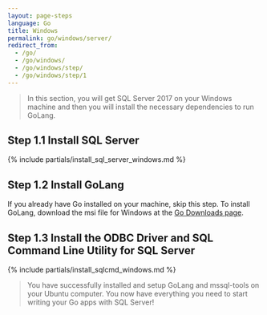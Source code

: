 ```yaml
---
layout: page-steps
language: Go
title: Windows
permalink: go/windows/server/
redirect_from:
  - /go/
  - /go/windows/
  - /go/windows/step/
  - /go/windows/step/1
---
```


> In this section, you will get SQL Server 2017 on your Windows machine and then you will install the necessary dependencies to run GoLang.

## Step 1.1 Install SQL Server

{% include partials/install_sql_server_windows.md %}

## Step 1.2 Install GoLang

If you already have Go installed on your machine, skip this step. To install GoLang, download the msi file for Windows at the [Go Downloads page](https://golang.org/dl/).

## Step 1.3 Install the ODBC Driver and SQL Command Line Utility for SQL Server

{% include partials/install_sqlcmd_windows.md %}

> You have successfully installed and setup GoLang and mssql-tools on your Ubuntu computer. You now have everything you need to start writing your Go apps with SQL Server!
